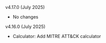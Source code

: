 v4.17.0 (July 2025)
  - No changes

v4.16.0 (July 2025)
  - Calculator: Add MITRE ATT&CK calculator
